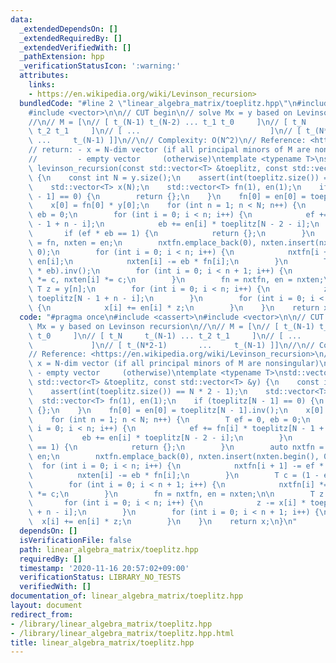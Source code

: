 ```yaml
---
data:
  _extendedDependsOn: []
  _extendedRequiredBy: []
  _extendedVerifiedWith: []
  _pathExtension: hpp
  _verificationStatusIcon: ':warning:'
  attributes:
    links:
    - https://en.wikipedia.org/wiki/Levinson_recursion>
  bundledCode: "#line 2 \"linear_algebra_matrix/toeplitz.hpp\"\n#include <cassert>\n\
    #include <vector>\n\n// CUT begin\n// solve Mx = y based on Levinson recursion\n\
    //\n// M = [\n// [ t_(N-1) t_(N-2) ... t_1 t_0     ]\n// [ t_N     t_(N-1) ...\
    \ t_2 t_1     ]\n// [ ...                             ]\n// [ t_(N*2-1)      \
    \ ...     t_(N-1) ]]\n//\n// Complexity: O(N^2)\n// Reference: <https://en.wikipedia.org/wiki/Levinson_recursion>\n\
    // return: - x = N-dim vector (if all principal minors of M are nonsingular)\n\
    //         - empty vector     (otherwise)\ntemplate <typename T>\nstd::vector<T>\
    \ levinson_recursion(const std::vector<T> &toeplitz, const std::vector<T> &y)\
    \ {\n    const int N = y.size();\n    assert(int(toeplitz.size()) == N * 2 - 1);\n\
    \    std::vector<T> x(N);\n    std::vector<T> fn(1), en(1);\n    if (toeplitz[N\
    \ - 1] == 0) {\n        return {};\n    }\n    fn[0] = en[0] = toeplitz[N - 1].inv();\n\
    \    x[0] = fn[0] * y[0];\n    for (int n = 1; n < N; n++) {\n        T ef = 0,\
    \ eb = 0;\n        for (int i = 0; i < n; i++) {\n            ef += fn[i] * toeplitz[N\
    \ - 1 + n - i];\n            eb += en[i] * toeplitz[N - 2 - i];\n        }\n \
    \       if (ef * eb == 1) {\n            return {};\n        }\n        auto nxtfn\
    \ = fn, nxten = en;\n        nxtfn.emplace_back(0), nxten.insert(nxten.begin(),\
    \ 0);\n        for (int i = 0; i < n; i++) {\n            nxtfn[i + 1] -= ef *\
    \ en[i];\n            nxten[i] -= eb * fn[i];\n        }\n        T c = (1 - ef\
    \ * eb).inv();\n        for (int i = 0; i < n + 1; i++) {\n            nxtfn[i]\
    \ *= c, nxten[i] *= c;\n        }\n        fn = nxtfn, en = nxten;\n\n       \
    \ T z = y[n];\n        for (int i = 0; i < n; i++) {\n            z -= x[i] *\
    \ toeplitz[N - 1 + n - i];\n        }\n        for (int i = 0; i < n + 1; i++)\
    \ {\n            x[i] += en[i] * z;\n        }\n    }\n    return x;\n}\n"
  code: "#pragma once\n#include <cassert>\n#include <vector>\n\n// CUT begin\n// solve\
    \ Mx = y based on Levinson recursion\n//\n// M = [\n// [ t_(N-1) t_(N-2) ... t_1\
    \ t_0     ]\n// [ t_N     t_(N-1) ... t_2 t_1     ]\n// [ ...                \
    \             ]\n// [ t_(N*2-1)       ...     t_(N-1) ]]\n//\n// Complexity: O(N^2)\n\
    // Reference: <https://en.wikipedia.org/wiki/Levinson_recursion>\n// return: -\
    \ x = N-dim vector (if all principal minors of M are nonsingular)\n//        \
    \ - empty vector     (otherwise)\ntemplate <typename T>\nstd::vector<T> levinson_recursion(const\
    \ std::vector<T> &toeplitz, const std::vector<T> &y) {\n    const int N = y.size();\n\
    \    assert(int(toeplitz.size()) == N * 2 - 1);\n    std::vector<T> x(N);\n  \
    \  std::vector<T> fn(1), en(1);\n    if (toeplitz[N - 1] == 0) {\n        return\
    \ {};\n    }\n    fn[0] = en[0] = toeplitz[N - 1].inv();\n    x[0] = fn[0] * y[0];\n\
    \    for (int n = 1; n < N; n++) {\n        T ef = 0, eb = 0;\n        for (int\
    \ i = 0; i < n; i++) {\n            ef += fn[i] * toeplitz[N - 1 + n - i];\n \
    \           eb += en[i] * toeplitz[N - 2 - i];\n        }\n        if (ef * eb\
    \ == 1) {\n            return {};\n        }\n        auto nxtfn = fn, nxten =\
    \ en;\n        nxtfn.emplace_back(0), nxten.insert(nxten.begin(), 0);\n      \
    \  for (int i = 0; i < n; i++) {\n            nxtfn[i + 1] -= ef * en[i];\n  \
    \          nxten[i] -= eb * fn[i];\n        }\n        T c = (1 - ef * eb).inv();\n\
    \        for (int i = 0; i < n + 1; i++) {\n            nxtfn[i] *= c, nxten[i]\
    \ *= c;\n        }\n        fn = nxtfn, en = nxten;\n\n        T z = y[n];\n \
    \       for (int i = 0; i < n; i++) {\n            z -= x[i] * toeplitz[N - 1\
    \ + n - i];\n        }\n        for (int i = 0; i < n + 1; i++) {\n          \
    \  x[i] += en[i] * z;\n        }\n    }\n    return x;\n}\n"
  dependsOn: []
  isVerificationFile: false
  path: linear_algebra_matrix/toeplitz.hpp
  requiredBy: []
  timestamp: '2020-11-16 20:57:02+09:00'
  verificationStatus: LIBRARY_NO_TESTS
  verifiedWith: []
documentation_of: linear_algebra_matrix/toeplitz.hpp
layout: document
redirect_from:
- /library/linear_algebra_matrix/toeplitz.hpp
- /library/linear_algebra_matrix/toeplitz.hpp.html
title: linear_algebra_matrix/toeplitz.hpp
---
```

